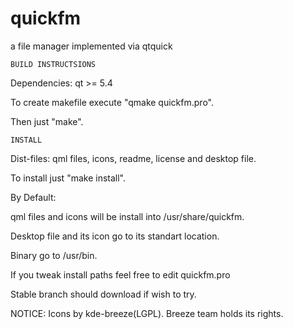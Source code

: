 quickfm
=======

a file manager implemented via qtquick

	BUILD INSTRUCTSIONS

Dependencies: qt >= 5.4

To create makefile execute "qmake quickfm.pro".

Then just "make".

  	INSTALL

Dist-files: qml files, icons, readme, license and desktop file.

To install just "make install".

   By Default:

qml files and icons will be install into /usr/share/quickfm.

Desktop file and its icon go to its standart location.

Binary go to /usr/bin.

If you tweak install paths feel free to edit quickfm.pro

Stable branch should download if wish to try.

NOTICE: Icons by kde-breeze(LGPL). Breeze team holds its rights.
